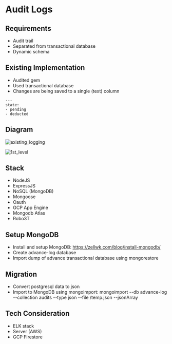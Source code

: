 # Audit Logs

## Requirements
  * Audit trail
  * Separated from transactional database
  * Dynamic schema

## Existing Implementation
  * Audited gem
  * Used transactional database
  * Changes are being saved to a single (text) column
  
  ```
  ---
  state:
  - pending
  - deducted
  ```
  
## Diagram
![existing_logging](https://user-images.githubusercontent.com/10264177/95716752-7f988480-0c9e-11eb-9a88-4cc256d86fd3.png)

![1st_level](https://user-images.githubusercontent.com/10264177/95716818-9e971680-0c9e-11eb-8626-3d10261c9284.png)

## Stack
  * NodeJS
  * ExpressJS
  * NoSQL (MongoDB)
  * Mongoose
  * Oauth
  * GCP App Engine
  * Mongodb Atlas
  * Robo3T

## Setup MongoDB
  * Install and setup MongoDB: https://zellwk.com/blog/install-mongodb/
  * Create advance-log database
  * Import dump of advance transactional database using mongorestore

## Migration
  * Convert postgresql data to json
  * Import to MongoDB using mongoimport: mongoimport --db advance-log --collection audits --type json --file /temp.json --jsonArray
  
## Tech Consideration
  * ELK stack
  * Server (AWS)
  * GCP Firestore


  
  
